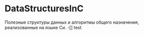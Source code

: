 # DataStructuresInC
Полезные структуры данных и алгоритмы общего назначения, реализованные на языке Си.
-[] test
